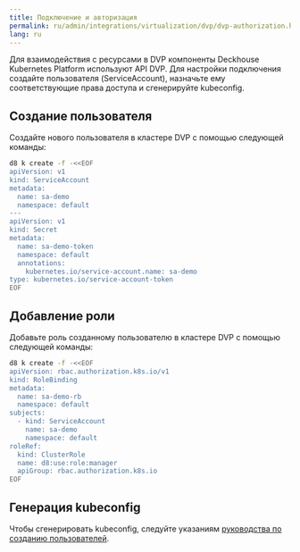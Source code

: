 ```yaml
---
title: Подключение и авторизация
permalink: ru/admin/integrations/virtualization/dvp/dvp-authorization.html
lang: ru
---
```


Для взаимодействия с ресурсами в DVP компоненты Deckhouse Kubernetes Platform используют API DVP. Для настройки подключения создайте пользователя (ServiceAccount), назначьте ему соответствующие права доступа и сгенерируйте kubeconfig.

## Создание пользователя

Создайте нового пользователя в кластере DVP с помощью следующей команды:

```bash
d8 k create -f -<<EOF
apiVersion: v1
kind: ServiceAccount
metadata:
  name: sa-demo
  namespace: default
---
apiVersion: v1
kind: Secret
metadata:
  name: sa-demo-token
  namespace: default
  annotations:
    kubernetes.io/service-account.name: sa-demo
type: kubernetes.io/service-account-token
EOF
```

## Добавление роли

Добавьте роль созданному пользователю в кластере DVP с помощью следующей команды:

```bash
d8 k create -f -<<EOF
apiVersion: rbac.authorization.k8s.io/v1
kind: RoleBinding
metadata:
  name: sa-demo-rb
  namespace: default
subjects:
  - kind: ServiceAccount
    name: sa-demo
    namespace: default
roleRef:
  kind: ClusterRole
  name: d8:use:role:manager
  apiGroup: rbac.authorization.k8s.io
EOF
```

## Генерация kubeconfig

Чтобы сгенерировать kubeconfig, следуйте указаниям [руководства по созданию пользователей](../../../authorization/#аутентификация-сервисных-аккаунтов).
